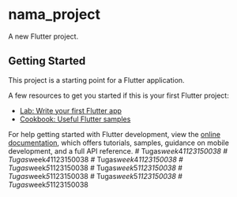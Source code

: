 # nama_project

A new Flutter project.

## Getting Started

This project is a starting point for a Flutter application.

A few resources to get you started if this is your first Flutter project:

- [Lab: Write your first Flutter app](https://docs.flutter.dev/get-started/codelab)
- [Cookbook: Useful Flutter samples](https://docs.flutter.dev/cookbook)

For help getting started with Flutter development, view the
[online documentation](https://docs.flutter.dev/), which offers tutorials,
samples, guidance on mobile development, and a full API reference.
#   T u g a s _ w e e k _ 4 _ 1 1 2 3 1 5 0 0 3 8  
 #   T u g a s _ w e e k _ 4 _ 1 1 2 3 1 5 0 0 3 8  
 #   T u g a s _ w e e k _ 4 _ 1 1 2 3 1 5 0 0 3 8  
 #   T u g a s _ w e e k _ 5 _ 1 1 2 3 1 5 0 0 3 8  
 #   T u g a s _ w e e k _ 5 _ 1 1 2 3 1 5 0 0 3 8  
 #   T u g a s _ w e e k _ 5 _ 1 1 2 3 1 5 0 0 3 8  
 #   T u g a s _ w e e k _ 5 _ 1 1 2 3 1 5 0 0 3 8  
 #   T u g a s _ w e e k _ 5 _ 1 1 2 3 1 5 0 0 3 8  
 